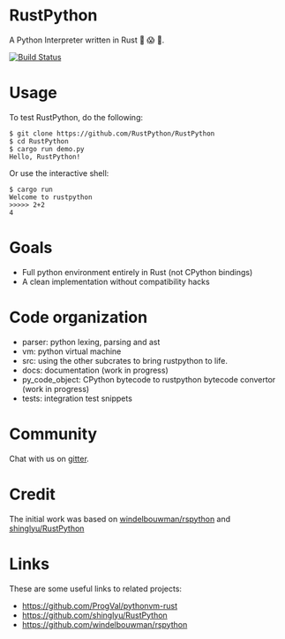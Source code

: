 # RustPython
A Python Interpreter written in Rust :snake: :scream: :metal:.

[![Build Status](https://travis-ci.org/RustPython/RustPython.svg?branch=master)](https://travis-ci.org/RustPython/RustPython)

# Usage

To test RustPython, do the following:

    $ git clone https://github.com/RustPython/RustPython
    $ cd RustPython
    $ cargo run demo.py
    Hello, RustPython!

Or use the interactive shell:

    $ cargo run
    Welcome to rustpython
    >>>>> 2+2
    4

<!-- Or use pip to install extra modules:

    $ cargo run -m pip install requests -->

# Goals

- Full python environment entirely in Rust (not CPython bindings)
- A clean implementation without compatibility hacks

# Code organization

- parser: python lexing, parsing and ast  
- vm: python virtual machine  
- src: using the other subcrates to bring rustpython to life.  
- docs: documentation (work in progress)  
- py_code_object: CPython bytecode to rustpython bytecode convertor (work in progress)  
- tests: integration test snippets

# Community

Chat with us on [gitter][gitter].

# Credit

The initial work was based on [windelbouwman/rspython](https://github.com/windelbouwman/rspython) and [shinglyu/RustPython](https://github.com/shinglyu/RustPython)

[gitter]: https://gitter.im/rustpython/Lobby

# Links

These are some useful links to related projects:

- https://github.com/ProgVal/pythonvm-rust
- https://github.com/shinglyu/RustPython
- https://github.com/windelbouwman/rspython

